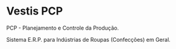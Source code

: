 Vestis PCP
============

PCP - Planejamento e Controle da Produção.

Sistema E.R.P. para Indústrias de Roupas (Confecções) em Geral.
